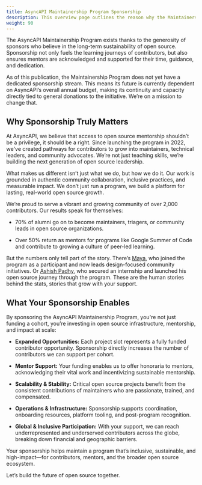 ```yaml
---
title: AsyncAPI Maintainership Program Sponsorship
description: This overview page outlines the reason why the Maintainership Program needs sponsorship
weight: 90
---
```



The AsyncAPI Maintainership Program exists thanks to the generosity of sponsors who believe in the long-term sustainability of open source. Sponsorship not only fuels the learning journeys of contributors, but also ensures mentors are acknowledged and supported for their time, guidance, and dedication.

As of this publication, the Maintainership Program does not yet have a dedicated sponsorship stream. This means its future is currently dependent on AsyncAPI’s overall annual budget, making its continuity and capacity directly tied to general donations to the initiative. We’re on a mission to change that.

## Why Sponsorship Truly Matters

At AsyncAPI, we believe that access to open source mentorship shouldn’t be a privilege, it should be a right. Since launching the program in 2022, we've created pathways for contributors to grow into maintainers, technical leaders, and community advocates. We’re not just teaching skills, we’re building the next generation of open source leadership.

What makes us different isn’t just what we do, but how we do it. Our work is grounded in authentic community collaboration, inclusive practices, and measurable impact. We don’t just run a program, we build a platform for lasting, real-world open source growth.

We’re proud to serve a vibrant and growing community of over 2,000 contributors. Our results speak for themselves:

 - 70% of alumni go on to become maintainers, triagers, or community leads in open source organizations.

 - Over 50% return as mentors for programs like Google Summer of Code and contribute to growing a culture of peer-led learning.

But the numbers only tell part of the story. There’s [Maya](https://www.linkedin.com/in/aishatmuibudeen/), who joined the program as a participant and now leads design-focused community initiatives. Or [Ashish Padhy](https://www.linkedin.com/in/ashish-padhy3023/), who secured an internship and launched his open source journey through the program. These are the human stories behind the stats, stories that grow with your support.

## What Your Sponsorship Enables

By sponsoring the AsyncAPI Maintainership Program, you're not just funding a cohort, you’re investing in open source infrastructure, mentorship, and impact at scale:

   - **Expanded Opportunities:** Each project slot represents a fully funded contributor opportunity. Sponsorship directly increases the number of contributors we can support per cohort.

   - **Mentor Support:** Your funding enables us to offer honoraria to mentors, acknowledging their vital work and incentivizing sustainable mentorship.

   - **Scalability & Stability:** Critical open source projects benefit from the consistent contributions of maintainers who are passionate, trained, and compensated.

   - **Operations & Infrastructure:** Sponsorship supports coordination, onboarding resources, platform tooling, and post-program recognition.

   - **Global & Inclusive Participation:** With your support, we can reach underrepresented and underserved contributors across the globe, breaking down financial and geographic barriers.

Your sponsorship helps maintain a program that’s inclusive, sustainable, and high-impact—for contributors, mentors, and the broader open source ecosystem.

Let’s build the future of open source together.